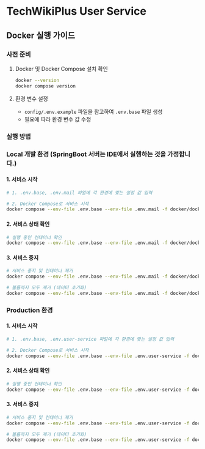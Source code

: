 # TechWikiPlus User Service

## Docker 실행 가이드

### 사전 준비

1. Docker 및 Docker Compose 설치 확인
   ```bash
   docker --version
   docker compose version
   ```

2. 환경 변수 설정
   - `config/.env.example` 파일을 참고하여 `.env.base` 파일 생성
   - 필요에 따라 환경 변수 값 수정

### 실행 방법

### Local 개발 환경 (SpringBoot 서버는 IDE에서 실행하는 것을 가정합니다.)

#### 1. 서비스 시작

```bash
# 1. .env.base, .env.mail 파일에 각 환경에 맞는 설정 값 입력

# 2. Docker Compose로 서비스 시작
docker compose --env-file .env.base --env-file .env.mail -f docker/docker-compose.base.yml -f docker/docker-compose.mail.yml up -d
```

#### 2. 서비스 상태 확인

```bash
# 실행 중인 컨테이너 확인
docker compose --env-file .env.base --env-file .env.mail -f docker/docker-compose.base.yml -f docker/docker-compose.mail.yml ps
```

#### 3. 서비스 중지

```bash
# 서비스 중지 및 컨테이너 제거
docker compose --env-file .env.base --env-file .env.mail -f docker/docker-compose.base.yml -f docker/docker-compose.mail.yml down

# 볼륨까지 모두 제거 (데이터 초기화)
docker compose --env-file .env.base --env-file .env.mail -f docker/docker-compose.base.yml -f docker/docker-compose.mail.yml down -v
```

### Production 환경

#### 1. 서비스 시작

```bash
# 1. .env.base, .env.user-service 파일에 각 환경에 맞는 설정 값 입력

# 2. Docker Compose로 서비스 시작
docker compose --env-file .env.base --env-file .env.user-service -f docker/docker-compose.base.yml -f docker/docker-compose.user-service.yml up -d
```

#### 2. 서비스 상태 확인

```bash
# 실행 중인 컨테이너 확인
docker compose --env-file .env.base --env-file .env.user-service -f docker/docker-compose.base.yml -f docker/docker-compose.user-service.yml ps
```

#### 3. 서비스 중지

```bash
# 서비스 중지 및 컨테이너 제거
docker compose --env-file .env.base --env-file .env.user-service -f docker/docker-compose.base.yml -f docker/docker-compose.user-service.yml down

# 볼륨까지 모두 제거 (데이터 초기화)
docker compose --env-file .env.base --env-file .env.user-service -f docker/docker-compose.base.yml -f docker/docker-compose.user-service.yml down -v
```
